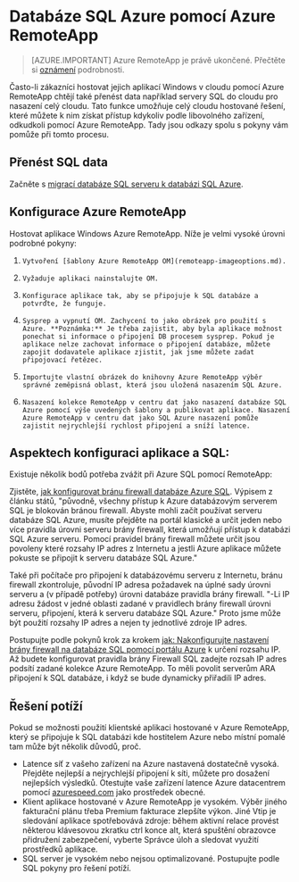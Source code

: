 <properties
   pageTitle="Databáze SQL Azure pomocí Azure RemoteApp | Microsoft Azure"
   description="Zjistěte, jak SQL Azure pomocí služby Azure RemoteApp."
   services="remoteapp"
   documentationCenter=""
   authors="ericorman"
   manager="mbaldwin"
   editor=""/>

<tags
   ms.service="remoteapp"
   ms.devlang="na"
   ms.topic="hero-article"
   ms.tgt_pltfrm="na"
   ms.workload="compute"
   ms.date="08/15/2016"
   ms.author="elizapo"/>

# <a name="sql-azure-with-azure-remoteapp"></a>Databáze SQL Azure pomocí Azure RemoteApp

> [AZURE.IMPORTANT]
> Azure RemoteApp je právě ukončené. Přečtěte si [oznámení](https://go.microsoft.com/fwlink/?linkid=821148) podrobnosti.

Často-li zákazníci hostovat jejich aplikací Windows v cloudu pomocí Azure RemoteApp chtějí také přenést data například servery SQL do cloudu pro nasazení celý cloudu. Tato funkce umožňuje celý cloudu hostované řešení, které můžete k nim získat přístup kdykoliv podle libovolného zařízení, odkudkoli pomocí Azure RemoteApp. Tady jsou odkazy spolu s pokyny vám pomůže při tomto procesu.  

## <a name="migrate-your-sql-data"></a>Přenést SQL data

Začněte s [migrací databáze SQL serveru k databázi SQL Azure](../sql-database/sql-database-cloud-migrate.md). 

## <a name="configure-azure-remoteapp"></a>Konfigurace Azure RemoteApp
Hostovat aplikace Windows Azure RemoteApp. Níže je velmi vysoké úrovni podrobné pokyny:

1.     Vytvoření [šablony Azure RemoteApp OM](remoteapp-imageoptions.md). 
2.     Vyžaduje aplikaci nainstalujte OM.
3.     Konfigurace aplikace tak, aby se připojuje k SQL databáze a potvrďte, že funguje.
4.     Sysprep a vypnutí OM. Zachycení to jako obrázek pro použití s Azure. **Poznámka:** Je třeba zajistit, aby byla aplikace možnost ponechat si informace o připojení DB procesem sysprep. Pokud je aplikace nelze zachovat informace o připojení databáze, můžete zapojit dodavatele aplikace zjistit, jak jsme můžete zadat připojovací řetězec.
5.     Importujte vlastní obrázek do knihovny Azure RemoteApp výběr správné zeměpisná oblast, která jsou uložená nasazením SQL Azure. 
6.     Nasazení kolekce RemoteApp v centru dat jako nasazení databáze SQL Azure pomocí výše uvedených šablony a publikovat aplikace. Nasazení Azure RemoteApp v centru dat jako SQL Azure nasazení pomůže zajistit nejrychlejší rychlost připojení a sníží latence. 

## <a name="app-and-sql-configuration-considerations"></a>Aspektech konfiguraci aplikace a SQL:
Existuje několik bodů potřeba zvážit při Azure SQL pomocí RemoteApp:

Zjistěte, [jak konfigurovat bránu firewall databáze Azure SQL](../sql-database/sql-database-firewall-configure.md). Výpisem z článku států, "původně, všechny přístup k Azure databázovým serverem SQL je blokován bránou firewall. Abyste mohli začít používat serveru databáze SQL Azure, musíte přejděte na portál klasické a určit jeden nebo více pravidla úrovni serveru brány firewall, která umožňují přístup k databázi SQL Azure serveru. Pomocí pravidel brány firewall můžete určit jsou povoleny které rozsahy IP adres z Internetu a jestli Azure aplikace můžete pokuste se připojit k serveru databáze SQL Azure."

Také při počítače pro připojení k databázovému serveru z Internetu, bránu firewall zkontroluje, původní IP adresa požadavek na úplné sady úrovni serveru a (v případě potřeby) úrovni databáze pravidla brány firewall. "-Li IP adresu žádost v jedné oblasti zadané v pravidlech brány firewall úrovni serveru, připojení, která k serveru databáze SQL Azure." Proto jsme může být použití rozsahy IP adres a nejen ty jednotlivé zdroje IP adres.

Postupujte podle pokynů krok za krokem [jak: Nakonfigurujte nastavení brány firewall na databáze SQL pomocí portálu Azure](../sql-database/sql-database-configure-firewall-settings.md) k určení rozsahu IP. Až budete konfigurovat pravidla brány Firewall SQL zadejte rozsah IP adres podsítí zadané kolekce Azure RemoteApp. To měli povolit serverům ARA připojení k SQL databáze, i když se bude dynamicky přiřadili IP adres.

## <a name="troubleshooting"></a>Řešení potíží
Pokud se možnosti použití klientské aplikaci hostované v Azure RemoteApp, který se připojuje k SQL databázi kde hostitelem Azure nebo místní pomalé tam může být několik důvodů, proč.  

- Latence síť z vašeho zařízení na Azure nastavená dostatečně vysoká. Přejděte nejlepší a nejrychlejší připojení k síti, můžete pro dosažení nejlepších výsledků. Otestujte vaše zařízení latence Azure datacentrem pomocí [azurespeed.com](http://azurespeed.com/) jako prostředek obecné.  
- Klient aplikace hostované v Azure RemoteApp je vysokém. Výběr jiného fakturační plánu třeba Premium fakturace zlepšíte výkon. Jiné Vtip je sledování aplikace spotřebovává zdroje: během aktivní relace provést některou klávesovou zkratku ctrl konce alt, která spuštění obrazovce přidružení zabezpečení, vyberte Správce úloh a sledovat využití prostředků aplikace.
- SQL server je vysokém nebo nejsou optimalizované. Postupujte podle SQL pokyny pro řešení potíží. 

